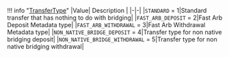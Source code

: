 !!! info "[TransferType](/../../schemas/transfer_type)"
    |Value| Description |
    |-|-|
    |`STANDARD` = 1|Standard transfer that has nothing to do with bridging|
    |`FAST_ARB_DEPOSIT` = 2|Fast Arb Deposit Metadata type|
    |`FAST_ARB_WITHDRAWAL` = 3|Fast Arb Withdrawal Metadata type|
    |`NON_NATIVE_BRIDGE_DEPOSIT` = 4|Transfer type for non native bridging deposit|
    |`NON_NATIVE_BRIDGE_WITHDRAWAL` = 5|Transfer type for non native bridging withdrawal|
